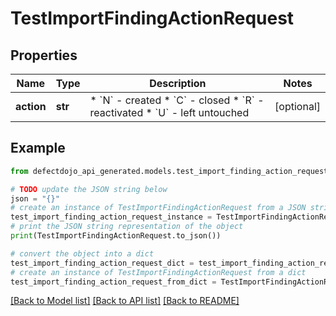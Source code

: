# TestImportFindingActionRequest


## Properties

Name | Type | Description | Notes
------------ | ------------- | ------------- | -------------
**action** | **str** | * &#x60;N&#x60; - created * &#x60;C&#x60; - closed * &#x60;R&#x60; - reactivated * &#x60;U&#x60; - left untouched | [optional] 

## Example

```python
from defectdojo_api_generated.models.test_import_finding_action_request import TestImportFindingActionRequest

# TODO update the JSON string below
json = "{}"
# create an instance of TestImportFindingActionRequest from a JSON string
test_import_finding_action_request_instance = TestImportFindingActionRequest.from_json(json)
# print the JSON string representation of the object
print(TestImportFindingActionRequest.to_json())

# convert the object into a dict
test_import_finding_action_request_dict = test_import_finding_action_request_instance.to_dict()
# create an instance of TestImportFindingActionRequest from a dict
test_import_finding_action_request_from_dict = TestImportFindingActionRequest.from_dict(test_import_finding_action_request_dict)
```
[[Back to Model list]](../README.md#documentation-for-models) [[Back to API list]](../README.md#documentation-for-api-endpoints) [[Back to README]](../README.md)


